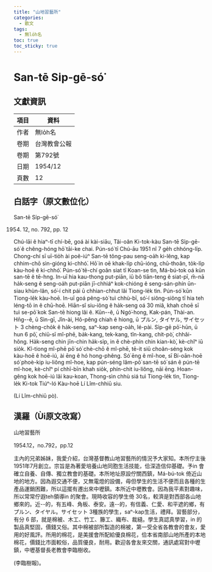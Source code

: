 ```yaml
---
title: "山地習藝所"
categories:
  - 散文
tags:
  - 無lo̍h名
toc: true
toc_sticky: true
---
```


# San-tē Si̍p-gē-só͘

## 文獻資訊

| 項目 | 資料 |
|---|---|
| 作者 | 無lo̍h名 |
| 卷期 | 台灣教會公報 |
| 卷期 | 第792號 |
| 日期 | 1954/12 |
| 頁數 | 12 |

## 白話字（原文數位化）

San-tē Si̍p-gē-só͘

1954. 12, no. 792, pp. 12

Chú-lāi ê hiaⁿ-tī chí-bē, goá ài kài-siāu, Tâi-oân Ki-tok-kàu San-tē Si̍p-gē-só͘ ê chêng-hóng hō͘ tāi-ke chai. Pún-só͘ tī Chú-āu 1951 nî 7 ge̍h chhóng-li̍p. Chong-chí sī uī-tio̍h ài poê-iúⁿ San-tē tông-pau seng-oa̍h ki-lêng, kap chhim-chō sìn-gióng ki-chhó͘. Hō͘ in oē khak-li̍p chū-ióng, chū-thoân, to̍k-li̍p kàu-hoē ê ki-chhó͘. Pún-só͘ tē-chí goân siat tī Koan-se tìn, Má-bú-tok oá kūn san-tē ê tē-hng. In-uī hia kau-thong put-piān, iū bô tiān-teng ê siat-pī, m̄-nā ha̍k-seng ê seng-oa̍h put-piān jī-chhiáⁿ kok-chióng ê seng-sán-phín ūn-siau khùn-lân, só͘-í chit pái ū chhian-chhut lâi Tiong-le̍k tìn. Pún-só͘ kūn Tiong-le̍k kàu-hoē. In-uī goá pêng-sò͘ tuì chhù-bī, só͘-í siông-siông tī hia teh léng-tō in ê chū-hoē. Hiān-sî siu-iông ê ha̍k-seng oá 30 miâ, khah choē sī tuì se-pō͘ kok San-tē hiong lâi ê. Kūn--ê, ū Ngó͘-hong, Kak-pán, Thài-an. Hn̄g--ê, ū Sìn-gī, Jîn-ài, Hô-pêng chiah ê hiong, ū プルン, タイヤル, サイセット 3 chèng-cho̍k ê ha̍k-seng, saⁿ-kap seng-oa̍h, lé-pài. Si̍p-gē pō͘-hūn, ū hun 6 pō͘, chiū-sī mî-phē, ba̍k-kang, tek-kang, tîn-kang, chit-pò͘, chhâi-hông. Ha̍k-seng chin jīn-chin ha̍k-si̍p, in ê chè-phín chin kian-kò͘, kè-chîⁿ iū sio̍k. Kî-tiong mî-phē pō͘ só͘ chè-chō ê mî-phē, tē-it siū choân-séng kok kàu-hoē ê hoē-iú, ài ēng ê hó hong-phêng. Só͘ ēng ê mî-hoe, sī Bí-oān-hoē só͘ phoè-kip iu-liông mî-hoe, kap pún-séng lâm-pō͘ san-tē só͘ sán ê pún-tē mî-hoe, kè-chîⁿ pí chhī-bīn khah sio̍k, phín-chit iu-liông, nāi ēng. Hoan-gêng kok hoē-iú lâi kau-koan, Thong-sìn chhù siá tuì Tiong-le̍k tìn, Tiong-le̍k Ki-tok Tiúⁿ-ló Kàu-hoē Lí Lîm-chhiū siu.

(Lí Lîm-chhiū pò).

## 漢羅（Ùi原文改寫）

山地習藝所

1954.12，no.792，pp.12

主內的兄弟姊妹，我愛介紹，台灣基督教山地習藝所的情況予大家知。本所佇主後1951年7月創立。宗旨是為著愛培養山地同胞生活技能，佮深造信仰基礎。予in 會確立自養、自傳、獨立教會的基礎。本所地址原設佇關西鎮，Má-bú-tok 倚近山地的地方。因為遐交通不便，又無電燈的設備，毋但學生的生活不便而且各種的生產品運銷困難，所以這擺有遷出來中壢鎮。本所近中壢教會。因為我平素對趣味，所以常常佇遐teh領導in 的聚會。現時收容的學生倚 30名，較濟是對西部各山地鄉來的。近--的，有五峰、角板、泰安。遠--的，有信義、仁愛、和平遮的鄉，有プルン、タイヤル。サイセット 3種族的學生，saⁿ-kap生活，禮拜。習藝部分，有分 6 部，就是棉被、木工、竹工、籐工、織布、裁縫。學生真認真學習，in 的製品真堅固，價錢又俗。其中棉被部所製造的棉被，第一受全省各教會的會友，愛用的好風評。所用的棉花，是美援會所配給優良棉花，佮本省南部山地所產的本地棉花，價錢比市面較俗，品質優良，耐用。歡迎各會友來交關，通訊處寫對中壢鎮，中壢基督長老教會李臨樹收。

(李臨樹報)。

